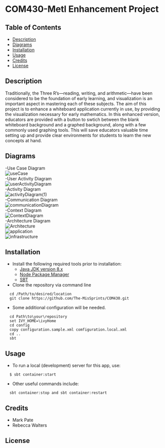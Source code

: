 # COM430-Metl Enhancement Project

## Table of Contents
* [Description](#description)
* [Diagrams](#diagrams)
* [Installation](#installation)
* [Usage](#usage)
* [Credits](#credits)
* [License](#license)

## <a name="description"></a>Description
Traditionally, the Three R’s—reading, writing, and arithmetic—have been considered to be the foundation of early learning, and visualization is an important aspect in mastering each of these subjects. The aim of this project is to enhance a whiteboard application currently in use, by providing the visualization necessary for early mathematics. In this enhanced version, educators are provided with a button to swtich between the blank whiteboard background and a graphed background, along with a few commonly used graphing tools. This will save educators valuable time setting up and provide clear environments for students to learn the new concepts at hand. 

## <a name="diagrams"></a>Diagrams
-Use Case Diagram\
![useCase](https://user-images.githubusercontent.com/77589392/107673970-788d7d00-6c64-11eb-89d7-48b2730694fe.png)\
-User Activity Diagram\
![userActivityDiagram](https://user-images.githubusercontent.com/77589392/107674077-93f88800-6c64-11eb-9154-c95d855541f3.png)\
-Activity Diagram\
![activityDiagram(1)](https://user-images.githubusercontent.com/77589392/107674132-a4106780-6c64-11eb-8b5b-b462210b04a3.png)\
-Communication Diagram\
![communicationDiagram](https://user-images.githubusercontent.com/77589392/107674178-b1c5ed00-6c64-11eb-8488-ce718b982822.png)\
-Context Diagram\
![ContextDiagram](https://user-images.githubusercontent.com/77589392/107674210-bab6be80-6c64-11eb-8582-6f91c0f3dd6c.png)\
-Architecture Diagram\
![Architecture](https://user-images.githubusercontent.com/77589392/107674439-f782b580-6c64-11eb-95fc-7159e57eec4a.png)\
![application](https://user-images.githubusercontent.com/77589392/107674813-5f390080-6c65-11eb-8c62-c011f758beb8.png)\
![infrastructure](https://user-images.githubusercontent.com/77589392/107674854-6d871c80-6c65-11eb-9dbb-a4e9ba71a46b.png)

## <a name="installation"></a>Installation
* Install the following required tools prior to installation:
  * [Java JDK version 8.x](https://www.oracle.com/java/technologies/javase/javase-jdk8-downloads.html)
  * [Node Package Manager](https://www.npmjs.com/get-npm)
  * [SBT](https://www.scala-sbt.org/)
* Clone the repository via command line
```
  cd /Path/to/desired/location
  git clone https://github.com/The-MisSprints/COM430.git
```
* Some additional configuration will be needed.
```
  cd Path\to\your\repository
  set IVY_HOME=\ivyHome
  cd config
  copy configuration.sample.xml comfiguration.local.xml
  cd .. 
  sbt
```

## <a name="usage"></a>Usage
* To run a local (development) server for this app, use:
```
  $ sbt container:start
```
* Other useful commands include:
```
  sbt container:stop and sbt container:restart
```

## <a name="credits"></a>Credits
* Mark Pate
* Rebecca Walters

## <a name="license"></a>License
